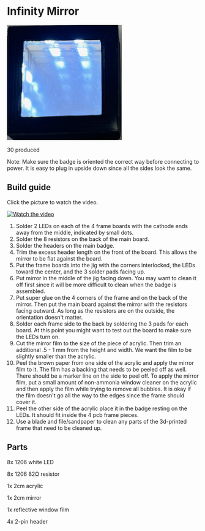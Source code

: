 # Infinity Mirror

<img src="infinity-mirror-photo.png" width="300px">



30 produced

Note: Make sure the badge is oriented the correct way before connecting to power. It is easy to plug in upside down since all the sides look the same.

## Build guide

Click the picture to watch the video.

[![Watch the video](https://img.youtube.com/vi/Mz0T67Czk88/hqdefault.jpg)](https://www.youtube.com/watch?v=Mz0T67Czk88)

1. Solder 2 LEDs on each of the 4 frame boards with the cathode ends away from the middle, indicated by small dots.
1. Solder the 8 resistors on the back of the main board.
1. Solder the headers on the main badge.
1. Trim the excess header length on the front of the board. This allows the mirror to be flat against the board.
1. Put the frame boards into the jig with the corners interlocked, the LEDs toward the center, and the 3 solder pads facing up.
1. Put mirror in the middle of the jig facing down. You may want to clean it off first since it will be more difficult to clean when the badge is assembled.
1. Put super glue on the 4 corners of the frame and on the back of the mirror. Then put the main board against the mirror with the resistors facing outward. As long as the resistors are on the outside, the orientation doesn't matter.
1. Solder each frame side to the back by soldering the 3 pads for each board. At this point you might want to test out the board to make sure the LEDs turn on.
1. Cut the mirror film to the size of the piece of acrylic. Then trim an additional .5 - 1 mm from the height and width. We want the film to be slightly smaller than the acrylic.
1. Peel the brown paper from one side of the acrylic and apply the mirror film to it. The film has a backing that needs to be peeled off as well. There should be a marker line on the side to peel off. To apply the mirror film, put a small amount of non-ammonia window cleaner on the acrylic and then apply the film while trying to remove all bubbles. It is okay if the film doesn't go all the way to the edges since the frame should cover it.
1. Peel the other side of the acrylic place it in the badge resting on the LEDs. It should fit inside the 4 pcb frame pieces.
1. Use a blade and file/sandpaper to clean any parts of the 3d-printed frame that need to be cleaned up.


## Parts
8x 1206 white LED

8x 1206 82Ω resistor

1x 2cm acrylic

1x 2cm mirror

1x reflective window film

4x 2-pin header

